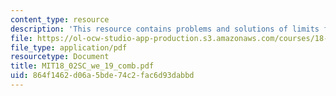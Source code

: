 ```yaml
---
content_type: resource
description: 'This resource contains problems and solutions of limits for double integrals. '
file: https://ol-ocw-studio-app-production.s3.amazonaws.com/courses/18-02sc-multivariable-calculus-fall-2010/864f1462d06a5bde74c2fac6d93dabbd_MIT18_02SC_we_19_comb.pdf
file_type: application/pdf
resourcetype: Document
title: MIT18_02SC_we_19_comb.pdf
uid: 864f1462-d06a-5bde-74c2-fac6d93dabbd
---
```

